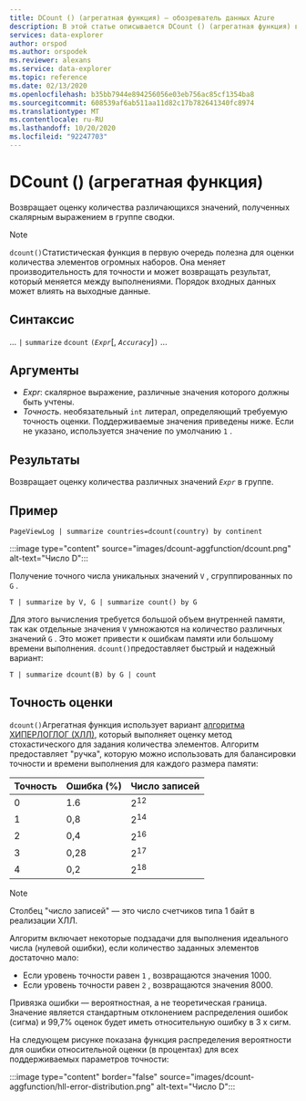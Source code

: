 ```yaml
---
title: DCount () (агрегатная функция) — обозреватель данных Azure
description: В этой статье описывается DCount () (агрегатная функция) в обозреватель данных Azure.
services: data-explorer
author: orspod
ms.author: orspodek
ms.reviewer: alexans
ms.service: data-explorer
ms.topic: reference
ms.date: 02/13/2020
ms.openlocfilehash: b35bb7944e894256056e03eb756ac85cf1354ba8
ms.sourcegitcommit: 608539af6ab511aa11d82c17b782641340fc8974
ms.translationtype: MT
ms.contentlocale: ru-RU
ms.lasthandoff: 10/20/2020
ms.locfileid: "92247703"
---
```

# <a name="dcount-aggregation-function"></a>DCount () (агрегатная функция)

Возвращает оценку количества различающихся значений, полученных скалярным выражением в группе сводки.

> [!NOTE]
> `dcount()`Статистическая функция в первую очередь полезна для оценки количества элементов огромных наборов. Она меняет производительность для точности и может возвращать результат, который меняется между выполнениями. Порядок входных данных может влиять на выходные данные.

## <a name="syntax"></a>Синтаксис

... `|` `summarize` `dcount` `(`*`Expr`*[, *`Accuracy`*]`)` ...

## <a name="arguments"></a>Аргументы

* *Expr*: скалярное выражение, различные значения которого должны быть учтены.
* *Точность*. необязательный `int` литерал, определяющий требуемую точность оценки. Поддерживаемые значения приведены ниже. Если не указано, используется значение по умолчанию `1` .

## <a name="returns"></a>Результаты

Возвращает оценку количества различных значений *`Expr`* в группе.

## <a name="example"></a>Пример

```kusto
PageViewLog | summarize countries=dcount(country) by continent
```

:::image type="content" source="images/dcount-aggfunction/dcount.png" alt-text="Число D":::

Получение точного числа уникальных значений `V` , сгруппированных по `G` .

```kusto
T | summarize by V, G | summarize count() by G
```

Для этого вычисления требуется большой объем внутренней памяти, так как отдельные значения `V` умножаются на количество различных значений `G` .
Это может привести к ошибкам памяти или большому времени выполнения. 
`dcount()`предоставляет быстрый и надежный вариант:

```kusto
T | summarize dcount(B) by G | count
```

## <a name="estimation-accuracy"></a>Точность оценки

`dcount()`Агрегатная функция использует вариант [алгоритма ХИПЕРЛОГЛОГ (ХЛЛ)](https://en.wikipedia.org/wiki/HyperLogLog), который выполняет оценку метод стохастического для задания количества элементов. Алгоритм предоставляет "ручка", которую можно использовать для балансировки точности и времени выполнения для каждого размера памяти:

|Точность|Ошибка (%)|Число записей   |
|--------|---------|--------------|
|       0|      1.6|2<sup>12</sup>|
|       1|      0,8|2<sup>14</sup>|
|       2|      0,4|2<sup>16</sup>|
|       3|     0,28|2<sup>17</sup>|
|       4|      0,2|2<sup>18</sup>|

> [!NOTE]
> Столбец "число записей" — это число счетчиков типа 1 байт в реализации ХЛЛ.

Алгоритм включает некоторые подзадачи для выполнения идеального числа (нулевой ошибки), если количество заданных элементов достаточно мало:
* Если уровень точности равен `1` , возвращаются значения 1000.
* Если уровень точности равен `2` , возвращаются значения 8000.

Привязка ошибки — вероятностная, а не теоретическая граница. Значение является стандартным отклонением распределения ошибок (сигма) и 99,7% оценок будет иметь относительную ошибку в 3 x сигм.

На следующем рисунке показана функция распределения вероятности для ошибки относительной оценки (в процентах) для всех поддерживаемых параметров точности:

:::image type="content" border="false" source="images/dcount-aggfunction/hll-error-distribution.png" alt-text="Число D":::
